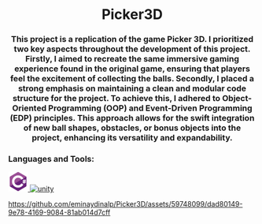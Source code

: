 <h1 align="center">Picker3D</h1>
<h3 align="center">This project is a replication of the game Picker 3D. I prioritized two key aspects throughout the development of this project. Firstly, I aimed to recreate the same immersive gaming experience found in the original game, ensuring that players feel the excitement of collecting the balls. Secondly, I placed a strong emphasis on maintaining a clean and modular code structure for the project. To achieve this, I adhered to Object-Oriented Programming (OOP) and Event-Driven Programming (EDP) principles. This approach allows for the swift integration of new ball shapes, obstacles, or bonus objects into the project, enhancing its versatility and expandability.</h3>

<h3 align="left">Languages and Tools:</h3>
<p align="left"> <a href="https://www.w3schools.com/cs/" target="_blank" rel="noreferrer"> <img src="https://raw.githubusercontent.com/devicons/devicon/master/icons/csharp/csharp-original.svg" alt="csharp" width="40" height="40"/> </a> <a href="https://unity.com/" target="_blank" rel="noreferrer"> <img src="https://www.vectorlogo.zone/logos/unity3d/unity3d-icon.svg" alt="unity" width="40" height="40"/> </a> </p>

https://github.com/eminaydinalp/Picker3D/assets/59748099/dad80149-9e78-4169-9084-81ab014d7cff

